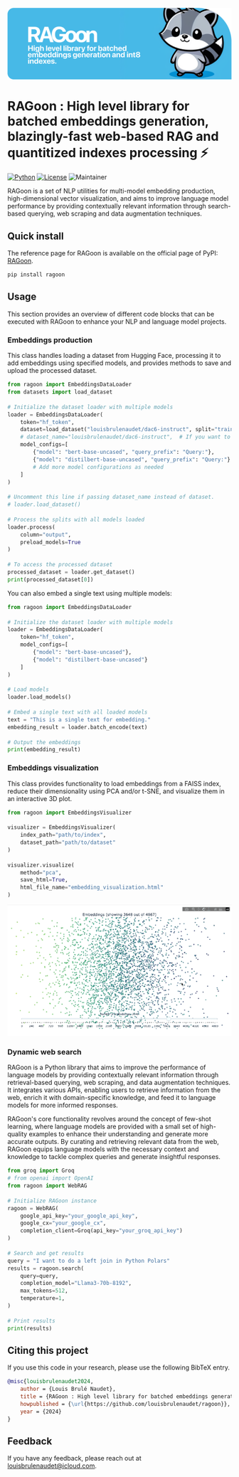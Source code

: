![Plot](https://github.com/louisbrulenaudet/ragoon/blob/main/thumbnail.png?raw=true)

# RAGoon : High level library for batched embeddings generation, blazingly-fast web-based RAG and quantitized indexes processing ⚡
[![Python](https://img.shields.io/pypi/pyversions/tensorflow.svg)](https://badge.fury.io/py/tensorflow) [![License](https://img.shields.io/badge/License-Apache_2.0-blue.svg)](https://opensource.org/licenses/Apache-2.0) ![Maintainer](https://img.shields.io/badge/maintainer-@louisbrulenaudet-blue)

RAGoon is a set of NLP utilities for multi-model embedding production, high-dimensional vector visualization, and aims to improve language model performance by providing contextually relevant information through search-based querying, web scraping and data augmentation techniques.

## Quick install
The reference page for RAGoon is available on the official page of PyPI: [RAGoon](https://pypi.org/project/ragoon/).

```python
pip install ragoon
```

## Usage

This section provides an overview of different code blocks that can be executed with RAGoon to enhance your NLP and language model projects.

### Embeddings production

This class handles loading a dataset from Hugging Face, processing it to add embeddings using specified models, and provides methods to save and upload the processed dataset.

```python
from ragoon import EmbeddingsDataLoader
from datasets import load_dataset

# Initialize the dataset loader with multiple models
loader = EmbeddingsDataLoader(
    token="hf_token",
    dataset=load_dataset("louisbrulenaudet/dac6-instruct", split="train"),  # If dataset is already loaded.
    # dataset_name="louisbrulenaudet/dac6-instruct",  # If you want to load the dataset from the class.
    model_configs=[
        {"model": "bert-base-uncased", "query_prefix": "Query:"},
        {"model": "distilbert-base-uncased", "query_prefix": "Query:"}
        # Add more model configurations as needed
    ]
)

# Uncomment this line if passing dataset_name instead of dataset.
# loader.load_dataset()

# Process the splits with all models loaded
loader.process(
    column="output",
    preload_models=True
)

# To access the processed dataset
processed_dataset = loader.get_dataset()
print(processed_dataset[0])
```

You can also embed a single text using multiple models:

```python
from ragoon import EmbeddingsDataLoader

# Initialize the dataset loader with multiple models
loader = EmbeddingsDataLoader(
    token="hf_token",
    model_configs=[
        {"model": "bert-base-uncased"},
        {"model": "distilbert-base-uncased"}
    ]
)

# Load models
loader.load_models()

# Embed a single text with all loaded models
text = "This is a single text for embedding."
embedding_result = loader.batch_encode(text)

# Output the embeddings
print(embedding_result)
```

### Embeddings visualization

This class provides functionality to load embeddings from a FAISS index, reduce their dimensionality using PCA and/or t-SNE, and visualize them in an interactive 3D plot.

```python
from ragoon import EmbeddingsVisualizer

visualizer = EmbeddingsVisualizer(
    index_path="path/to/index", 
    dataset_path="path/to/dataset"
)

visualizer.visualize(
    method="pca",
    save_html=True,
    html_file_name="embedding_visualization.html"
)
```

![Plot](https://github.com/louisbrulenaudet/ragoon/blob/main/assets/embeddings_visualization.gif?raw=true)

### Dynamic web search

RAGoon is a Python library that aims to improve the performance of language models by providing contextually relevant information through retrieval-based querying, web scraping, and data augmentation techniques. It integrates various APIs, enabling users to retrieve information from the web, enrich it with domain-specific knowledge, and feed it to language models for more informed responses.

RAGoon's core functionality revolves around the concept of few-shot learning, where language models are provided with a small set of high-quality examples to enhance their understanding and generate more accurate outputs. By curating and retrieving relevant data from the web, RAGoon equips language models with the necessary context and knowledge to tackle complex queries and generate insightful responses.

```python
from groq import Groq
# from openai import OpenAI
from ragoon import WebRAG

# Initialize RAGoon instance
ragoon = WebRAG(
    google_api_key="your_google_api_key",
    google_cx="your_google_cx",
    completion_client=Groq(api_key="your_groq_api_key")
)

# Search and get results
query = "I want to do a left join in Python Polars"
results = ragoon.search(
    query=query,
    completion_model="Llama3-70b-8192",
    max_tokens=512,
    temperature=1,
)

# Print results
print(results)
```

## Citing this project
If you use this code in your research, please use the following BibTeX entry.

```BibTeX
@misc{louisbrulenaudet2024,
	author = {Louis Brulé Naudet},
	title = {RAGoon : High level library for batched embeddings generation, blazingly-fast web-based RAG and quantitized indexes processing},
	howpublished = {\url{https://github.com/louisbrulenaudet/ragoon}},
	year = {2024}
}
```

## Feedback
If you have any feedback, please reach out at [louisbrulenaudet@icloud.com](mailto:louisbrulenaudet@icloud.com).
